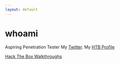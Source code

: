 ```yaml
---
layout: default
---
```


# whoami

Aspiring Penetration Tester
My [Twitter](https://twitter.com/WatIsYourPasswd).
My [HTB Profile](https://www.hackthebox.eu/home/users/profile/49486)


[Hack The Box Walkthroughs](https://watisyourpasswd.github.io/HTB/)
